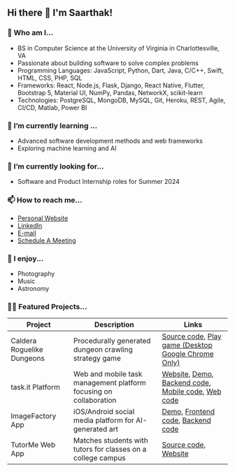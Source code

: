 ## Hi there 👋 I'm Saarthak!

### 🔭 Who am I...
- BS in Computer Science at the University of Virginia in Charlottesville, VA
- Passionate about building software to solve complex problems
- Programming Languages: JavaScript, Python, Dart, Java, C/C++, Swift, HTML, CSS, PHP, SQL
- Frameworks: React, Node.js, Flask, Django, React Native, Flutter, Bootstrap 5, Material UI, NumPy, Pandas, NetworkX, scikit-learn
- Technologies: PostgreSQL, MongoDB, MySQL, Git, Heroku, REST, Agile, CI/CD, Matlab, Power BI

### 🌱 I’m currently learning ...
- Advanced software development methods and web frameworks
- Exploring machine learning and AI

### 👀 I’m currently looking for...
- Software and Product Internship roles for Summer 2024

### 📫 How to reach me...
- [Personal Website](https://saarthak2002.github.io/website/)
- [LinkedIn](https://www.linkedin.com/in/saarthak-gupta/)
- [E-mail](mailto:saarthakvir@gmail.com)
- [Schedule A Meeting](https://calendly.com/saarthakgupta/30min)

### 🎸 I enjoy...
- Photography
- Music
- Astronomy

### 🧑‍💻 Featured Projects...
| Project | Description | Links |
| --- | --- | --- |
| Caldera Roguelike Dungeons | Procedurally generated dungeon crawling strategy game | [Source code](https://github.com/saarthak2002/caldera-roguelike), [Play game (Desktop Google Chrome Only)](https://caldera-roguelike-ig0pkenup-saarthak2002.vercel.app/) |
| task.it Platform | Web and mobile task management platform focusing on collaboration | [Website](https://taskit-frontend-a7880b47804a.herokuapp.com/), [Demo](https://youtu.be/1ZjEhijCEzE), [Backend code](https://github.com/saarthak2002/taskit-backend), [Mobile code](https://github.com/saarthak2002/taskit-mobile), [Web code](https://github.com/saarthak2002/taskit-app) |
| ImageFactory App | iOS/Android social media platform for AI-generated art | [Demo](https://youtu.be/trwPyBvvdhU), [Frontend code](https://github.com/saarthak2002/ImageFactory), [Backend code](https://github.com/saarthak2002/ImageFactoryBackEnd) |
| TutorMe Web App | Matches students with tutors for classes on a college campus | [Source code](https://github.com/saarthak2002/TutorMe), [Website](https://tutor-me-a29.herokuapp.com/tutorme/) |

